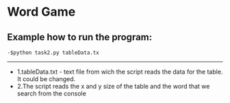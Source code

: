 # Word Game

Example how to run the program:
-------------------------------
	-$python task2.py tableData.tx
-------------------------------

- 1.tableData.txt - text file from wich the script reads the data for the table.
It could be changed.
- 2.The script reads the x and y size of the table and the word that we search from the console

